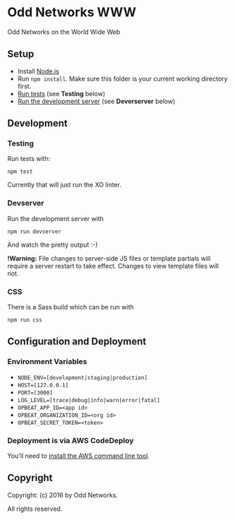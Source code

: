 Odd Networks WWW
================
Odd Networks on the World Wide Web

Setup
-----
* Install [Node.js](https://nodejs.org/en/)
* Run `npm install`. Make sure this folder is your current working directory first.
* [Run tests](#testing) (see __Testing__ below)
* [Run the development server](#devserver) (see __Deverserver__ below)

Development
-----------
### Testing
Run tests with:

    npm test

Currently that will just run the XO linter.

### Devserver
Run the development server with

    npm run devserver

And watch the pretty output :-)

__!Warning:__ File changes to server-side JS files or template partials will require a server restart to take effect. Changes to view template files will not.

### CSS
There is a Sass build which can be run with

    npm run css

Configuration and Deployment
----------------------------
### Environment Variables
* `NODE_ENV=[development|staging|production]`
* `HOST=[127.0.0.1]`
* `PORT=[3000]`
* `LOG_LEVEL=[trace|debug|info|warn|error|fatal]`
* `OPBEAT_APP_ID=<app id>`
* `OPBEAT_ORGANIZATION_ID=<org id>`
* `OPBEAT_SECRET_TOKEN=<token>`

### Deployment is via AWS CodeDeploy
You'll need to [install the AWS command line tool](http://docs.aws.amazon.com/cli/latest/userguide/installing.html).

Copyright
---------
Copyright: (c) 2016 by Odd Networks.

All rights reserved.
